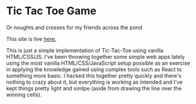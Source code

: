 # Tic Tac Toe Game
Or noughts and crosses for my friends across the pond

This site is live [here.](https://tic-tac-toe-helsel.netlify.app/)

This is just a simple implementation of Tic-Tac-Toe using vanilla HTML/CSS/JS. I've been throwing together some simple web apps lately using the most vanilla HTML/CSS/JavaScript setup possible as an exercise in applying the knowledge gained using complex tools such as React to something more basic. I hacked this together pretty quickly and there's nothing to crazy about it, but everything is working as intended and I've kept things pretty light and simlpe (aside from drawing the line over the winning cells).